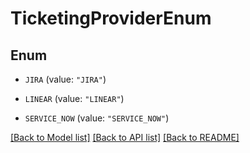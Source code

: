# TicketingProviderEnum

## Enum


* `JIRA` (value: `"JIRA"`)

* `LINEAR` (value: `"LINEAR"`)

* `SERVICE_NOW` (value: `"SERVICE_NOW"`)


[[Back to Model list]](../README.md#documentation-for-models) [[Back to API list]](../README.md#documentation-for-api-endpoints) [[Back to README]](../README.md)


